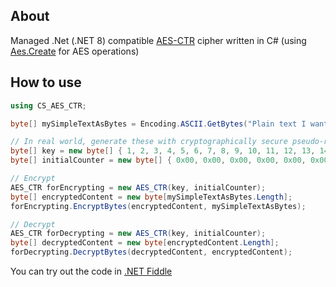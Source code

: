 ## About

Managed .Net (.NET 8) compatible [AES-CTR](https://en.wikipedia.org/wiki/Block_cipher_mode_of_operation#Counter_(CTR)) cipher written in C# (using [Aes.Create](hhttps://learn.microsoft.com/en-us/dotnet/api/system.security.cryptography.aes.create?view=net-8.0#system-security-cryptography-aes-create) for AES operations)

## How to use

```csharp
using CS_AES_CTR;

byte[] mySimpleTextAsBytes = Encoding.ASCII.GetBytes("Plain text I want to encrypt");

// In real world, generate these with cryptographically secure pseudo-random number generator (CSPRNG)
byte[] key = new byte[] { 1, 2, 3, 4, 5, 6, 7, 8, 9, 10, 11, 12, 13, 14, 15, 16 };
byte[] initialCounter = new byte[] { 0x00, 0x00, 0x00, 0x00, 0x00, 0x00, 0x00, 0x00, 0x00, 0x00, 0x00, 0x00, 0x00, 0x00, 0x00, 0x05 };

// Encrypt
AES_CTR forEncrypting = new AES_CTR(key, initialCounter);			
byte[] encryptedContent = new byte[mySimpleTextAsBytes.Length];
forEncrypting.EncryptBytes(encryptedContent, mySimpleTextAsBytes);

// Decrypt
AES_CTR forDecrypting = new AES_CTR(key, initialCounter);
byte[] decryptedContent = new byte[encryptedContent.Length];
forDecrypting.DecryptBytes(decryptedContent, encryptedContent);

```

You can try out the code in [.NET Fiddle](https://dotnetfiddle.net/mtvYHv)
